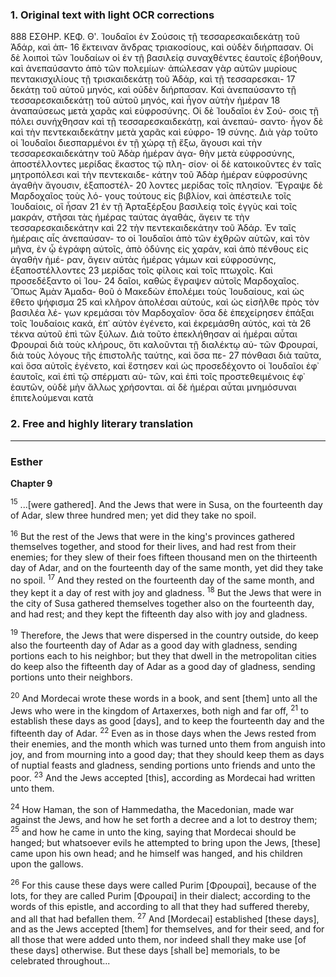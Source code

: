 ### 1. Original text with light OCR corrections

888 ΕΣΘΗΡ. ΚΕΦ. Θʹ.
Ἰουδαῖοι ἐν Σούσοις τῇ τεσσαρεσκαιδεκάτῃ τοῦ Ἀδάρ, καὶ ἀπ-
16 ἔκτειναν ἄνδρας τριακοσίους, καὶ οὐδὲν διήρπασαν. Οἱ δὲ λοιποὶ
τῶν Ἰουδαίων οἱ ἐν τῇ βασιλείᾳ συναχθέντες ἑαυτοῖς ἐβοήθουν,
καὶ ἀνεπαύσαντο ἀπὸ τῶν πολεμίων· ἀπώλεσαν γὰρ αὐτῶν μυρίους
πεντακισχιλίους τῇ τρισκαιδεκάτῃ τοῦ Ἀδάρ, καὶ τῇ τεσσαρεσκαι-
17 δεκάτῃ τοῦ αὐτοῦ μηνός, καὶ οὐδὲν διήρπασαν. Καὶ ἀνεπαύσαντο
τῇ τεσσαρεσκαιδεκάτῃ τοῦ αὐτοῦ μηνός, καὶ ἦγον αὐτὴν ἡμέραν
18 ἀναπαύσεως μετὰ χαρᾶς καὶ εὐφροσύνης. Οἱ δὲ Ἰουδαῖοι ἐν Σού-
σοις τῇ πόλει συνήχθησαν καὶ τῇ τεσσαρεσκαιδεκάτῃ, καὶ ἀνεπαύ-
σαντο· ἦγον δὲ καὶ τὴν πεντεκαιδεκάτην μετὰ χαρᾶς καὶ εὐφρο-
19 σύνης. Διὰ γὰρ τοῦτο οἱ Ἰουδαῖοι διεσπαρμένοι ἐν τῇ χώρᾳ τῇ
ἔξω, ἄγουσι καὶ τὴν τεσσαρεσκαιδεκάτην τοῦ Ἀδὰρ ἡμέραν ἀγα-
θὴν μετὰ εὐφροσύνης, ἀποστέλλοντες μερίδας ἕκαστος τῷ πλη-
σίον· οἱ δὲ κατοικοῦντες ἐν ταῖς μητροπόλεσι καὶ τὴν πεντεκαιδε-
κάτην τοῦ Ἀδὰρ ἡμέραν εὐφροσύνης ἀγαθὴν ἄγουσιν, ἐξαποστέλ-
20 λοντες μερίδας τοῖς πλησίον. Ἔγραψε δὲ Μαρδοχαῖος τοὺς λό-
γους τούτους εἰς βιβλίον, καὶ ἀπέστειλε τοῖς Ἰουδαίοις, οἳ ἦσαν
21 ἐν τῇ Ἀρταξέρξου βασιλείᾳ τοῖς ἐγγὺς καὶ τοῖς μακράν, στῆσαι
τὰς ἡμέρας ταύτας ἀγαθάς, ἄγειν τε τὴν τεσσαρεσκαιδεκάτην καὶ
22 τὴν πεντεκαιδεκάτην τοῦ Ἀδάρ. Ἐν ταῖς ἡμέραις αἷς ἀνεπαύσαν-
το οἱ Ἰουδαῖοι ἀπὸ τῶν ἐχθρῶν αὐτῶν, καὶ τὸν μῆνα, ἐν ᾧ ἐγράφη
αὐτοῖς, ἀπὸ ὀδύνης εἰς χαράν, καὶ ἀπὸ πένθους εἰς ἀγαθὴν ἡμέ-
ραν, ἄγειν αὐτὰς ἡμέρας γάμων καὶ εὐφροσύνης, ἐξαποστέλλοντες
23 μερίδας τοῖς φίλοις καὶ τοῖς πτωχοῖς. Καὶ προσεδέξαντο οἱ Ἰου-
24 δαῖοι, καθὼς ἔγραψεν αὐτοῖς Μαρδοχαῖος. Ὅπως Ἀμὰν Ἀμαδα-
θοῦ ὁ Μακεδὼν ἐπολέμει τοὺς Ἰουδαίους, καὶ ὡς ἔθετο ψήφισμα
25 καὶ κλῆρον ἀπολέσαι αὐτούς, καὶ ὡς εἰσῆλθε πρὸς τὸν βασιλέα λέ-
γων κρεμάσαι τὸν Μαρδοχαῖον· ὅσα δὲ ἐπεχείρησεν ἐπάξαι τοῖς
Ἰουδαίοις κακά, ἐπ᾽ αὐτὸν ἐγένετο, καὶ ἐκρεμάσθη αὐτός, καὶ τὰ
26 τέκνα αὐτοῦ ἐπὶ τῶν ξύλων. Διὰ τοῦτο ἐπεκλήθησαν αἱ ἡμέραι
αὗται Φρουραὶ διὰ τοὺς κλήρους, ὅτι καλοῦνται τῇ διαλέκτῳ αὐ-
τῶν Φρουραί, διὰ τοὺς λόγους τῆς ἐπιστολῆς ταύτης, καὶ ὅσα πε-
27 πόνθασι διὰ ταῦτα, καὶ ὅσα αὐτοῖς ἐγένετο, καὶ ἔστησεν καὶ ὡς
προσεδέχοντο οἱ Ἰουδαῖοι ἐφ᾽ ἑαυτοῖς, καὶ ἐπὶ τῷ σπέρματι αὐ-
τῶν, καὶ ἐπὶ τοῖς προστεθειμένοις ἐφ᾽ ἑαυτῶν, οὐδὲ μὴν ἄλλως
χρήσονται. αἱ δὲ ἡμέραι αὗται μνημόσυναι ἐπιτελούμεναι κατὰ

### 2. Free and highly literary translation

***

### Esther

**Chapter 9**

<sup>15</sup> ...[were gathered]. And the Jews that were in Susa, on the fourteenth day of Adar, slew three hundred men; yet did they take no spoil.

<sup>16</sup> But the rest of the Jews that were in the king's provinces gathered themselves together, and stood for their lives, and had rest from their enemies; for they slew of their foes fifteen thousand men on the thirteenth day of Adar, and on the fourteenth day of the same month, yet did they take no spoil. <sup>17</sup> And they rested on the fourteenth day of the same month, and they kept it a day of rest with joy and gladness. <sup>18</sup> But the Jews that were in the city of Susa gathered themselves together also on the fourteenth day, and had rest; and they kept the fifteenth day also with joy and gladness.

<sup>19</sup> Therefore, the Jews that were dispersed in the country outside, do keep also the fourteenth day of Adar as a good day with gladness, sending portions each to his neighbor; but they that dwell in the metropolitan cities do keep also the fifteenth day of Adar as a good day of gladness, sending portions unto their neighbors.

<sup>20</sup> And Mordecai wrote these words in a book, and sent [them] unto all the Jews who were in the kingdom of Artaxerxes, both nigh and far off, <sup>21</sup> to establish these days as good [days], and to keep the fourteenth day and the fifteenth day of Adar. <sup>22</sup> Even as in those days when the Jews rested from their enemies, and the month which was turned unto them from anguish into joy, and from mourning into a good day; that they should keep them as days of nuptial feasts and gladness, sending portions unto friends and unto the poor. <sup>23</sup> And the Jews accepted [this], according as Mordecai had written unto them.

<sup>24</sup> How Haman, the son of Hammedatha, the Macedonian, made war against the Jews, and how he set forth a decree and a lot to destroy them; <sup>25</sup> and how he came in unto the king, saying that Mordecai should be hanged; but whatsoever evils he attempted to bring upon the Jews, [these] came upon his own head; and he himself was hanged, and his children upon the gallows.

<sup>26</sup> For this cause these days were called Purim [Φρουραὶ], because of the lots, for they are called Purim [Φρουραί] in their dialect; according to the words of this epistle, and according to all that they had suffered thereby, and all that had befallen them. <sup>27</sup> And [Mordecai] established [these days], and as the Jews accepted [them] for themselves, and for their seed, and for all those that were added unto them, nor indeed shall they make use [of these days] otherwise. But these days [shall be] memorials, to be celebrated throughout...